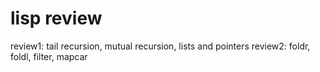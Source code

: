 # lisp review
review1: tail recursion, mutual recursion, lists and pointers
review2: foldr, foldl, filter, mapcar

